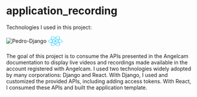 # application_recording

<div style="display: inline_block">
  <p>Technologies I used in this project:</p>
  <img align="center" alt="Pedro-Django" height="30" width="40" src="https://cdn.jsdelivr.net/gh/devicons/devicon/icons/django/django-plain.svg">
  <img align="center" alt="Pedro-React" height="30" width="40" src="https://raw.githubusercontent.com/devicons/devicon/master/icons/react/react-original.svg">
</div>
<br>
The goal of this project is to consume the APIs presented in the Angelcam documentation to display live videos and recordings made available in the account registered with Angelcam. I used two technologies widely adopted by many corporations: Django and React. With Django, I used and customized the provided APIs, including adding access tokens. With React, I consumed these APIs and built the application template.
